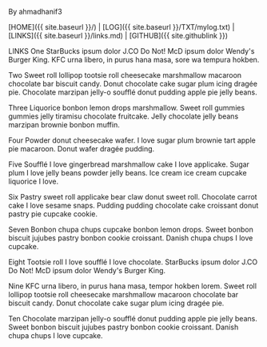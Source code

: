 By ahmadhanif3

[HOME]({{ site.baseurl }}/) | [LOG]({{ site.baseurl }}/TXT/mylog.txt) | [LINKS]({{ site.baseurl }}/links.md) | [GITHUB]({{ site.githublink }})

LINKS
One
StarBucks ipsum dolor J.CO Do Not! McD ipsum dolor Wendy's Burger King. KFC urna libero, in purus hana masa, sore wa tempura hokben.

Two
Sweet roll lollipop tootsie roll cheesecake marshmallow macaroon chocolate bar biscuit candy. Donut chocolate cake sugar plum icing dragée pie. Chocolate marzipan jelly-o soufflé donut pudding apple pie jelly beans.

Three
Liquorice bonbon lemon drops marshmallow. Sweet roll gummies gummies jelly tiramisu chocolate fruitcake. Jelly chocolate jelly beans marzipan brownie bonbon muffin.

Four
Powder donut cheesecake wafer. I love sugar plum brownie tart apple pie macaroon. Donut wafer dragée pudding.

Five
Soufflé I love gingerbread marshmallow cake I love applicake. Sugar plum I love jelly beans powder jelly beans. Ice cream ice cream cupcake liquorice I love.

Six
Pastry sweet roll applicake bear claw donut sweet roll. Chocolate carrot cake I love sesame snaps. Pudding pudding chocolate cake croissant donut pastry pie cupcake cookie.

Seven
Bonbon chupa chups cupcake bonbon lemon drops. Sweet bonbon biscuit jujubes pastry bonbon cookie croissant. Danish chupa chups I love cupcake.

Eight
Tootsie roll I love soufflé I love chocolate. StarBucks ipsum dolor J.CO Do Not! McD ipsum dolor Wendy's Burger King.

Nine
KFC urna libero, in purus hana masa, tempor hokben lorem. Sweet roll lollipop tootsie roll cheesecake marshmallow macaroon chocolate bar biscuit candy. Donut chocolate cake sugar plum icing dragée pie.

Ten
Chocolate marzipan jelly-o soufflé donut pudding apple pie jelly beans. Sweet bonbon biscuit jujubes pastry bonbon cookie croissant. Danish chupa chups I love cupcake.


